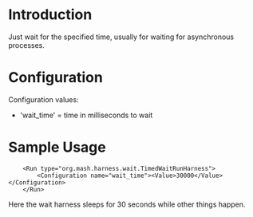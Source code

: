 # Introduction #

Just wait for the specified time, usually for waiting for asynchronous processes.

# Configuration #
Configuration values:
  * 'wait\_time' = time in milliseconds to wait

# Sample Usage #
```
    <Run type="org.mash.harness.wait.TimedWaitRunHarness">
        <Configuration name="wait_time"><Value>30000</Value></Configuration>
    </Run>
```

Here the wait harness sleeps for 30 seconds while other things happen.